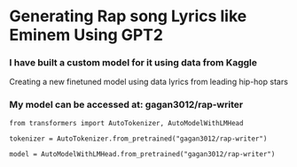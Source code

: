 # Generating Rap song Lyrics like Eminem Using GPT2

### I have built a custom model for it using data from Kaggle 

Creating a new finetuned model using data lyrics from leading hip-hop stars

### My model can be accessed at: gagan3012/rap-writer


```
from transformers import AutoTokenizer, AutoModelWithLMHead

tokenizer = AutoTokenizer.from_pretrained("gagan3012/rap-writer")

model = AutoModelWithLMHead.from_pretrained("gagan3012/rap-writer")
```